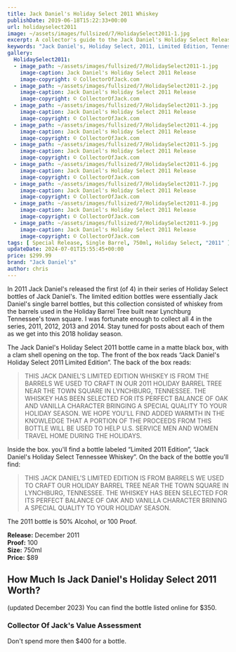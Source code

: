 ```yaml
---
title: Jack Daniel's Holiday Select 2011 Whiskey
publishDate: 2019-06-18T15:22:33+00:00
url: holidayselect2011
image: ~/assets/images/fullsized/7/HolidaySelect2011-1.jpg
excerpt: A collector's guide to the Jack Daniel's Holiday Select Release from 2011
keywords: "Jack Daniel's, Holiday Select, 2011, Limited Edition, Tennessee Whiskey, Holiday, Single Barrel, Christmas, Lynchburg, Tennessee, CollectorOfJack"
gallery:
  HolidaySelect2011:
  - image_path: ~/assets/images/fullsized/7/HolidaySelect2011-1.jpg
    image-caption: Jack Daniel's Holiday Select 2011 Release
    image-copyright: © CollectorOfJack.com
  - image_path: ~/assets/images/fullsized/7/HolidaySelect2011-2.jpg
    image-caption: Jack Daniel's Holiday Select 2011 Release
    image-copyright: © CollectorOfJack.com
  - image_path: ~/assets/images/fullsized/7/HolidaySelect2011-3.jpg
    image-caption: Jack Daniel's Holiday Select 2011 Release
    image-copyright: © CollectorOfJack.com
  - image_path: ~/assets/images/fullsized/7/HolidaySelect2011-4.jpg
    image-caption: Jack Daniel's Holiday Select 2011 Release
    image-copyright: © CollectorOfJack.com
  - image_path: ~/assets/images/fullsized/7/HolidaySelect2011-5.jpg
    image-caption: Jack Daniel's Holiday Select 2011 Release
    image-copyright: © CollectorOfJack.com
  - image_path: ~/assets/images/fullsized/7/HolidaySelect2011-6.jpg
    image-caption: Jack Daniel's Holiday Select 2011 Release
    image-copyright: © CollectorOfJack.com
  - image_path: ~/assets/images/fullsized/7/HolidaySelect2011-7.jpg
    image-caption: Jack Daniel's Holiday Select 2011 Release
    image-copyright: © CollectorOfJack.com
  - image_path: ~/assets/images/fullsized/7/HolidaySelect2011-8.jpg
    image-caption: Jack Daniel's Holiday Select 2011 Release
    image-copyright: © CollectorOfJack.com
  - image_path: ~/assets/images/fullsized/7/HolidaySelect2011-9.jpg
    image-caption: Jack Daniel's Holiday Select 2011 Release
    image-copyright: © CollectorOfJack.com
tags: [ Special Release, Single Barrel, 750ml, Holiday Select, "2011" ]
updateDate: 2024-07-01T15:55:45+00:00
price: $299.99
brand: "Jack Daniel's"
author: chris
---
```

In 2011 Jack Daniel's released the first (of 4) in their series of Holiday Select bottles of Jack Daniel's. The limited edition bottles were essentially Jack Daniel's single barrel bottles, but this collection consisted of whiskey from the barrels used in the Holiday Barrel Tree built near Lynchburg Tennessee's town square. I was fortunate enough to collect all 4 in the series, 2011, 2012, 2013 and 2014. Stay tuned for posts about each of them as we get into this 2018 holiday season.

The Jack Daniel's Holiday Select 2011 bottle came in a matte black box, with a clam shell opening on the top. The front of the box reads “Jack Daniel's Holiday Select 2011 Limited Edition”. The back of the box reads:

> THIS JACK DANIEL'S LIMITED EDITION WHISKEY IS FROM THE BARRELS WE USED TO CRAFT IN OUR 2011 HOLIDAY BARREL TREE NEAR THE TOWN SQUARE IN LYNCHBURG, TENNESSEE. THE WHISKEY HAS BEEN SELECTED FOR ITS PERFECT BALANCE OF OAK AND VANILLA CHARACTER BRINGING A SPECIAL QUALITY TO YOUR HOLIDAY SEASON. WE HOPE YOU'LL FIND ADDED WARMTH IN THE KNOWLEDGE THAT A PORTION OF THE PROCEEDS FROM THIS BOTTLE WILL BE USED TO HELP U.S. SERVICE MEN AND WOMEN TRAVEL HOME DURING THE HOLIDAYS.

Inside the box. you'll find a bottle labeled “Limited 2011 Edition”, “Jack Daniel's Holiday Select Tennessee Whiskey”. On the back of the bottle you'll find:
> THIS JACK DANIEL'S LIMITED EDITION IS FROM BARRELS WE USED TO CRAFT OUR HOLIDAY BARREL TREE NEAR THE TOWN SQUARE IN LYNCHBURG, TENNESSEE. THE WHISKEY HAS BEEN SELECTED FOR ITS PERFECT BALANCE OF OAK AND VANILLA CHARACTER BRINING A SPECIAL QUALITY TO YOUR HOLIDAY SEASON.

The 2011 bottle is 50% Alcohol, or 100 Proof.

**Release:** December 2011  
**Proof:** 100  
**Size:** 750ml  
**Price:** $89  

## How Much Is Jack Daniel's Holiday Select 2011 Worth?
(updated December 2023) You can find the bottle listed online for $350. 

### Collector Of Jack's Value Assessment
Don't spend more then $400 for a bottle. 

